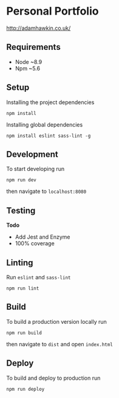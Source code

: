 # Personal Portfolio

http://adamhawkin.co.uk/

## Requirements
- Node ~8.9
- Npm ~5.6

## Setup
Installing the project dependencies

    npm install

Installing global dependencies

    npm install eslint sass-lint -g

## Development  
To start developing run

    npm run dev

then navigate to `localhost:8080`

## Testing
**Todo**
- Add Jest and Enzyme
- 100% coverage

## Linting
Run `eslint` and `sass-lint`

    npm run lint

## Build
To build a production version locally run

    npm run build

then navigate to `dist` and open `index.html`

## Deploy
To build and deploy to production run

    npm run deploy

